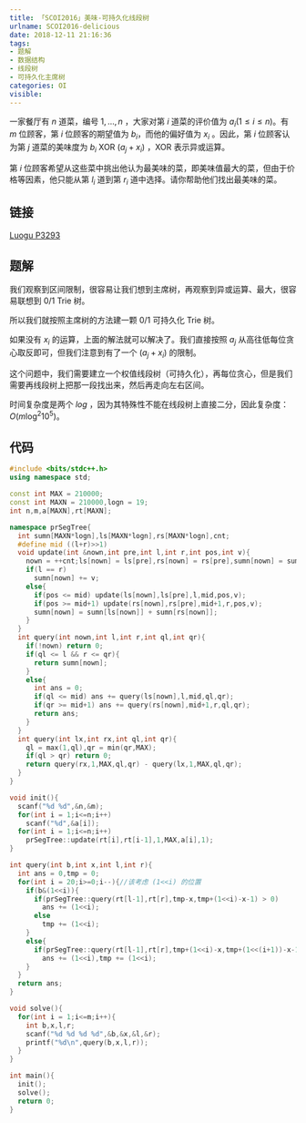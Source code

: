 ```yaml
---
title: 「SCOI2016」美味-可持久化线段树
urlname: SCOI2016-delicious
date: 2018-12-11 21:16:36
tags:
- 题解
- 数据结构
- 线段树
- 可持久化主席树
categories: OI
visible:
---
```


一家餐厅有 $n$ 道菜，编号 $1,\dots,n$ ，大家对第 $i$ 道菜的评价值为 $a_i(1 \leq i \leq n)$。有 $m$ 位顾客，第 $i$ 位顾客的期望值为 $b_i$，而他的偏好值为 $x_i$ 。因此，第 $i$ 位顾客认为第 $j$ 道菜的美味度为 $b_i\ \text{XOR}\ (a_j+x_i)$ ，$\text{XOR}$ 表示异或运算。

第 $i$ 位顾客希望从这些菜中挑出他认为最美味的菜，即美味值最大的菜，但由于价格等因素，他只能从第 $l_i$ 道到第 $r_i$ 道中选择。请你帮助他们找出最美味的菜。

<!-- more -->

## 链接

[Luogu P3293](https://www.luogu.org/problemnew/show/P3293)

## 题解

我们观察到区间限制，很容易让我们想到主席树，再观察到异或运算、最大，很容易联想到 0/1 Trie 树。

所以我们就按照主席树的方法建一颗 0/1 可持久化 Trie 树。

如果没有 $x_i$ 的运算，上面的解法就可以解决了。我们直接按照 $a_j$ 从高往低每位贪心取反即可，但我们注意到有了一个 $(a_j + x_i)$ 的限制。

这个问题中，我们需要建立一个权值线段树（可持久化），再每位贪心，但是我们需要再线段树上把那一段找出来，然后再走向左右区间。

时间复杂度是两个 $log$ ，因为其特殊性不能在线段树上直接二分，因此复杂度：$O(m \log^2 10^5 )$。

## 代码


```cpp
#include <bits/stdc++.h>
using namespace std;

const int MAX = 210000;
const int MAXN = 210000,logn = 19;
int n,m,a[MAXN],rt[MAXN];

namespace prSegTree{
  int sumn[MAXN*logn],ls[MAXN*logn],rs[MAXN*logn],cnt;
  #define mid ((l+r)>>1)
  void update(int &nown,int pre,int l,int r,int pos,int v){
    nown = ++cnt;ls[nown] = ls[pre],rs[nown] = rs[pre],sumn[nown] = sumn[pre];
    if(l == r)
      sumn[nown] += v;
    else{
      if(pos <= mid) update(ls[nown],ls[pre],l,mid,pos,v);
      if(pos >= mid+1) update(rs[nown],rs[pre],mid+1,r,pos,v);
      sumn[nown] = sumn[ls[nown]] + sumn[rs[nown]];
    }
  }  
  int query(int nown,int l,int r,int ql,int qr){
    if(!nown) return 0;
    if(ql <= l && r <= qr){
      return sumn[nown];
    }
    else{
      int ans = 0;
      if(ql <= mid) ans += query(ls[nown],l,mid,ql,qr);
      if(qr >= mid+1) ans += query(rs[nown],mid+1,r,ql,qr);
      return ans;
    }
  }
  int query(int lx,int rx,int ql,int qr){
    ql = max(1,ql),qr = min(qr,MAX);
    if(ql > qr) return 0;
    return query(rx,1,MAX,ql,qr) - query(lx,1,MAX,ql,qr);
  }
}

void init(){
  scanf("%d %d",&n,&m);
  for(int i = 1;i<=n;i++)
    scanf("%d",&a[i]);
  for(int i = 1;i<=n;i++)
    prSegTree::update(rt[i],rt[i-1],1,MAX,a[i],1);
}

int query(int b,int x,int l,int r){
  int ans = 0,tmp = 0;
  for(int i = 20;i>=0;i--){//该考虑 (1<<i) 的位置
    if(b&(1<<i)){
      if(prSegTree::query(rt[l-1],rt[r],tmp-x,tmp+(1<<i)-x-1) > 0)
        ans += (1<<i);
      else
        tmp += (1<<i);
    }
    else{
      if(prSegTree::query(rt[l-1],rt[r],tmp+(1<<i)-x,tmp+(1<<(i+1))-x-1) > 0) 
        ans += (1<<i),tmp += (1<<i);
    }
  }
  return ans;
}

void solve(){
  for(int i = 1;i<=m;i++){
    int b,x,l,r;
    scanf("%d %d %d %d",&b,&x,&l,&r);
    printf("%d\n",query(b,x,l,r));
  }
}

int main(){
  init();
  solve();
  return 0;
}
```

